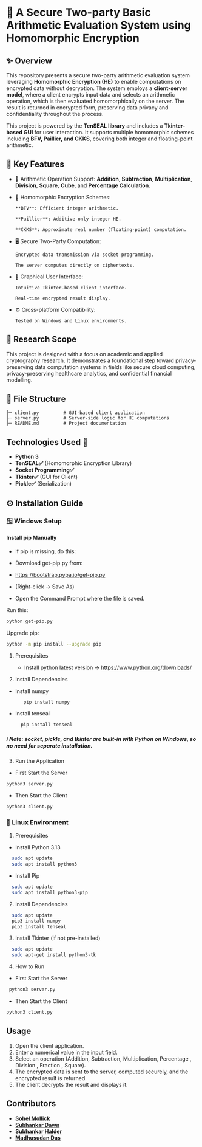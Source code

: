 # 🔐 A Secure Two-party Basic Arithmetic Evaluation System using Homomorphic Encryption #

## ✨ Overview 

This repository presents a secure two-party arithmetic evaluation system leveraging **Homomorphic Encryption (HE)** to enable computations on encrypted data without decryption. The system employs a **client-server model**, where a client encrypts input data and selects an arithmetic operation, which is then evaluated homomorphically on the server. The result is returned in encrypted form, preserving data privacy and confidentiality throughout the process.

This project is powered by the **TenSEAL library** and includes a **Tkinter-based GUI** for user interaction. It supports multiple homomorphic schemes including **BFV, Paillier, and CKKS**, covering both integer and floating-point arithmetic.

## 🎯 Key Features 


- 🔢 Arithmetic Operation Support: **Addition**, **Subtraction**, **Multiplication**, **Division**, **Square**, **Cube**, and **Percentage Calculation**.

- 🔐 Homomorphic Encryption Schemes:

      **BFV**: Efficient integer arithmetic.

      **Paillier**: Additive-only integer HE.

      **CKKS**: Approximate real number (floating-point) computation.

- 🖥️ Secure Two-Party Computation:

      Encrypted data transmission via socket programming.

      The server computes directly on ciphertexts.

- 🎨 Graphical User Interface:

      Intuitive Tkinter-based client interface.

      Real-time encrypted result display.

- ⚙️ Cross-platform Compatibility:

      Tested on Windows and Linux environments.




## 🧪 Research Scope

This project is designed with a focus on academic and applied cryptography research. It demonstrates a foundational step toward privacy-preserving data computation systems in fields like secure cloud computing, privacy-preserving healthcare analytics, and confidential financial modelling.

## 📁 File Structure
``` 
├─ client.py         # GUI-based client application
├─ server.py         # Server-side logic for HE computations
├─ README.md         # Project documentation

```
  

## Technologies Used 🚀

- **Python 3**
- **TenSEAL✅** (Homomorphic Encryption Library)
- **Socket Programming✅**
- **Tkinter✅** (GUI for Client)
- **Pickle✅** (Serialization)

## ⚙️ Installation Guide

### 🪟 Windows Setup

####  Install pip Manually 
- If pip is missing, do this:

- Download get-pip.py from:

- https://bootstrap.pypa.io/get-pip.py
- (Right-click → Save As)

- Open the Command Prompt where the file is saved.

Run this:
   ```bash
   python get-pip.py
   ```
Upgrade pip:
   ```bash
   python -m pip install --upgrade pip
   ```

1. Prerequisites
   -  Install python latest version -> https://www.python.org/downloads/

2. Install Dependencies

  - Install numpy
  
     ```bash
        pip install numpy
     ```
  - Install tenseal
  
    ```bash
      pip install tenseal
    ```
 ##### ℹ️ Note: socket, pickle, and tkinter are built-in with Python on Windows, so no need for separate installation.

3. Run the Application

- First Start the Server

```bash
python3 server.py
```

- Then Start the Client

```bash
python3 client.py
```

### 🐧 Linux Environment

1. Prerequisites

 - Install Python 3.13
  ```bash
    sudo apt update
    sudo apt install python3
  ```
   
 - Install Pip
 ```bash
   sudo apt update 
   sudo apt install python3-pip
 ```
    
   

2. Install Dependencies
  ```bash
    sudo apt update
    pip3 install numpy
    pip3 install tenseal
  ```

3. Install Tkinter (if not pre-installed)
  ```bash
    sudo apt update
    sudo apt-get install python3-tk
  ```

4. How to Run

- First Start the Server

```bash
 python3 server.py
```

- Then Start the Client

```bash
python3 client.py
```


## Usage

1. Open the client application.
2. Enter a numerical value in the input field.
3. Select an operation (Addition, Subtraction, Multiplication, Percentage , Division , Fraction , Square).
4. The encrypted data is sent to the server, computed securely, and the encrypted result is returned.
5. The client decrypts the result and displays it.




## Contributors
- **[Sohel Mollick](https://github.com/sohel440)**
- **[Subhankar Dawn](https://github.com/Subhankar200)**
- **[Subhankar Halder](https://github.com/subhankar-732121)**
- **[Madhusudan Das](https://github.com/MADHUSUDAN-DAS)**


